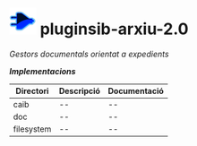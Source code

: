 # ![Logo](https://github.com/GovernIB/maven/raw/binaris/pluginsib/projectinfo_Attachments/icon.jpg) pluginsib-arxiu-2.0
*Gestors documentals orientat a expedients*

***Implementacions***

Directori | Descripció | Documentació
------------ | ------------- | -------------
caib | -- | -- 
doc | -- | --
filesystem | -- | --
